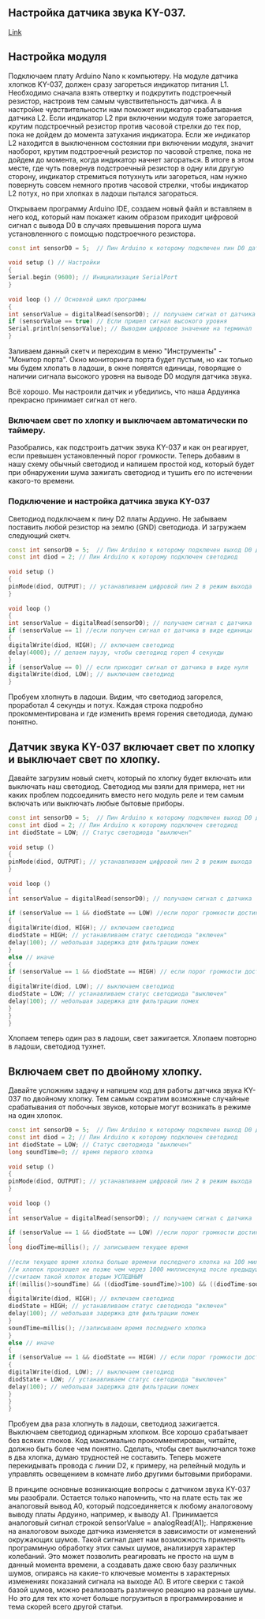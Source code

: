## Настройка датчика звука KY-037.
[Link](http://voltom.ru/project/96-podklyuchenie-i-nastrojka-datchika-zvuka-ky-037)

## Настройка модуля
Подключаем плату Arduino Nano к компьютеру. 
На модуле датчика хлопков KY-037, должен сразу загореться индикатор питания L1. Необходимо сначала взять отвертку и подкрутить подстроечный резистор, настроив тем самым чувствительность датчика. А в настройке чувствительности нам поможет индикатор срабатывания датчика L2. Если индикатор L2 при включении модуля тоже загорается, крутим подстроечный резистор против часовой стрелки до тех пор, пока не дойдем до момента затухания индикатора. Если же индикатор L2 находится в выключенном состоянии при включении модуля, значит наоборот, крутим подстроечный резистор по часовой стрелке, пока не дойдем до момента, когда индикатор начнет загораться. В итоге в этом месте, где чуть повернув подстроечный резистор в одну или другую сторону, индикатор стремиться потухнуть или загореться, нам нужно повернуть совсем немного против часовой стрелки, чтобы индикатор L2 потух, но при хлопках в ладоши пытался загораться.

Открываем программу Arduino IDE, создаем новый файл и вставляем в него код, который нам покажет каким образом приходит цифровой сигнал с вывода D0 в случаях превышения порога шума установленного с помощью подстроечного резистора.



```ino
const int sensorD0 = 5;  // Пин Arduino к которому подключен пин D0 датчика
 
void setup () // Настройки
{
Serial.begin (9600); // Инициализация SerialPort
}
 
void loop () // Основной цикл программы
{
int sensorValue = digitalRead(sensorD0); // получаем сигнал от датчика
if (sensorValue == true) // Если пришел сигнал высокого уровня
Serial.println(sensorValue); // Выводим цифровое значение на терминал
}
```

Заливаем данный скетч и переходим в меню "Инструменты" - "Монитор порта". Окно мониторинга порта будет пустым, но как только мы будем хлопать в ладоши, в окне появятся единицы, говорящие о наличии сигнала высокого уровня на выводе D0 модуля датчика звука.


Всё хорошо. Мы настроили датчик и убедились, что наша Ардуинка прекрасно принимает сигнал от него.
 
### Включаем свет по хлопку и выключаем автоматически по таймеру.

Разобрались, как подстроить датчик звука KY-037 и как он реагирует, если превышен установленный порог громкости. Теперь добавим в нашу схему обычный светодиод и напишем простой код, который будет при обнаружении шума зажигать светодиод и тушить его по истечении какого-то времени.

### Подключение и настройка датчика звука KY-037

Светодиод подключаем к пину D2 платы Ардуино. Не забываем поставить любой резистор на землю (GND) светодиода. И загружаем следующий скетч.

```ino
const int sensorD0 = 5;  // Пин Arduino к которому подключен выход D0 датчика
const int diod = 2; // Пин Arduino к которому подключен светодиод
 
void setup ()
{
pinMode(diod, OUTPUT); // устанавливаем цифровой пин 2 в режим выхода  
}
 
void loop ()
{
int sensorValue = digitalRead(sensorD0); // получаем сигнал с датчика   
if (sensorValue == 1) //если получен сигнал от датчика в виде единицы
{
digitalWrite(diod, HIGH); // включаем светодиод
delay(4000); // делаем паузу, чтобы светодиод горел 4 секунды
}
if (sensorValue == 0) // если приходит сигнал от датчика в виде нуля
digitalWrite(diod, LOW); // выключаем светодиод   
}
```

Пробуем хлопнуть в ладоши. Видим, что светодиод загорелся, проработал 4 секунды и потух. Каждая строка подробно прокомментирована и где изменить время горения светодиода, думаю понятно.

 

## Датчик звука KY-037 включает свет по хлопку и выключает свет по хлопку.
Давайте загрузим новый скетч, который по хлопку будет включать или выключать наш светодиод. Светодиод мы взяли для примера, нет ни каких проблем подсоединить вместо него модуль реле и тем самым включать или выключать любые бытовые приборы.

```ino
const int sensorD0 = 5;  // Пин Arduino к которому подключен выход D0 датчика
const int diod = 2; // Пин Arduino к которому подключен светодиод
int diodState = LOW; // Статус светодиода "выключен"
 
void setup ()
{
pinMode(diod, OUTPUT); // устанавливаем цифровой пин 2 в режим выхода 
}
 
void loop ()
{
int sensorValue = digitalRead(sensorD0); // получаем сигнал с датчика
 
if (sensorValue == 1 && diodState == LOW) //если порог громкости достигнут и светодиод был ВЫКЛЮЧЕН
{
digitalWrite(diod, HIGH); // включаем светодиод
diodState = HIGH; // устанавливаем статус светодиода "включен"
delay(100); // небольшая задержка для фильтрации помех
}
else // иначе
{
if (sensorValue == 1 && diodState == HIGH) // если порог громкости достигнут и светодиод был ВКЛЮЧЕН
{
digitalWrite(diod, LOW); // выключаем светодиод
diodState = LOW; // устанавливаем статус светодиода "выключен"
delay(100); // небольшая задержка для фильтрации помех
}
}   
}
```
Хлопаем теперь один раз в ладоши, свет зажигается. Хлопаем повторно в ладоши, светодиод тухнет.

 

## Включаем свет по двойному хлопку.
Давайте усложним задачу и напишем код для работы датчика звука KY-037 по двойному хлопку. Тем самым сократим возможные случайные срабатывания от побочных звуков, которые могут возникать в режиме на один хлопок.

```ino
const int sensorD0 = 5;  // Пин Arduino к которому подключен выход D0 датчика
const int diod = 2; // Пин Arduino к которому подключен светодиод
int diodState = LOW; // Статус светодиода "выключен"
long soundTime=0; // время первого хлопка
 
void setup ()
{
pinMode(diod, OUTPUT); // устанавливаем цифровой пин 2 в режим выхода 
}
 
void loop ()
{
int sensorValue = digitalRead(sensorD0); // получаем сигнал с датчика
 
if (sensorValue == 1 && diodState == LOW) //если порог громкости достигнут и светодиод был ВЫКЛЮЧЕН
{
long diodTime=millis(); // записываем текущее время
 
//если текущее время хлопка больше времени последнего хлопка на 100 миллисекунд
//и хлопок произошел не позже чем через 1000 миллисекунд после предыдущего
//считаем такой хлопок вторым УСПЕШНЫМ
if((millis()>soundTime) && ((diodTime-soundTime)>100) && ((diodTime-soundTime)<1000))
{
digitalWrite(diod, HIGH); // включаем светодиод
diodState = HIGH; // устанавливаем статус светодиода "включен"
delay(100); // небольшая задержка для фильтрации помех
}
soundTime=millis(); //записываем время последнего хлопка
}
else // иначе
{
if (sensorValue == 1 && diodState == HIGH) // если порог громкости достигнут и светодиод был ВКЛЮЧЕН
{
digitalWrite(diod, LOW); // выключаем светодиод
diodState = LOW; // устанавливаем статус светодиода "выключен"
delay(100); // небольшая задержка для фильтрации помех
}
}   
}
```
Пробуем два раза хлопнуть в ладоши, светодиод зажигается. Выключаем светодиод одинарным хлопком. Все хорошо срабатывает без всяких глюков. Код максимально прокомментирован, читайте, должно быть более чем понятно. Сделать, чтобы свет выключался тоже в два хлопка, думаю трудностей не составить. Теперь можете перекидывать провода с линии D2, к примеру, на релейный модуль и управлять освещением в комнате либо другими бытовыми приборами.

В принципе основные возникающие вопросы с датчиком звука KY-037 мы разобрали. Остается только напомнить, что на плате есть так же аналоговый вывод A0, который подсоединяется к любому аналоговому выводу платы Ардуино, например, к выводу A1. Принимается аналоговый сигнал строкой sensorValue = analogRead(A1);. Напряжение на аналоговом выходе датчика изменяется в зависимости от изменений окружающих шумов. Такой сигнал дает нам возможность применять программную обработку этих самых шумов, анализируя характер колебаний. Это может позволить реагировать не просто на шум в данный момента времени, а создавать даже свою базу различных шумов, опираясь на какие-то ключевые моменты в характерных изменениях показаний сигнала на выходе A0. В итоге сверки с такой базой шумов, можно реализовать различную реакцию на разные шумы. Но это для тех кто хочет больше погрузиться в программирование и тема скорей всего другой статьи.

 
